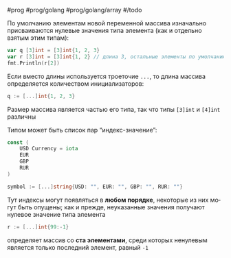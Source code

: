 #prog #prog/golang #prog/golang/array #/todo

По умолчанию элементам новой переменной массива изначально присваиваются нулевые значения типа элемента (как и отдельно взятым этим типам):

```go
var q [3]int = [3]int{1, 2, 3}
var r [3]int = [3]int{1, 2} // длина 3, остальные элементы по умолчанию 0
fmt.Println(r[2])
```

Если вместо длины используется троеточие `...`, то длина массива определяется количеством инициализаторов:
```go
q := [...]int{1, 2, 3}
```

Размер массива является частью его типа, так что типы `[3]int` и `[4]int` различны

Типом может быть список пар “индекс-значение”:
```go
const (
	USD Currency = iota
	EUR
	GBP
	RUR
)

symbol := [...]string{USD: "", EUR: "", GBP: "", RUR: ""}
```
Тут индексы могут появляться в **любом порядке**, некоторые из них мо­гут быть опущены; как и прежде, неуказанные значения получают нулевое значение типа элемента

```go
r := [...]int{99:-1}
```
определяет массив со **ста элементами**, среди которых ненулевым является только последний элемент, равный `-1`

